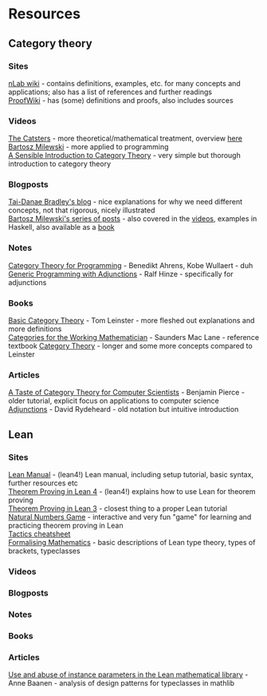 # Resources
## Category theory
### Sites
[nLab wiki][nlab] - contains definitions, examples, etc. for many concepts and applications; also has a list of references and further readings  
[ProofWiki][proof] - has (some) definitions and proofs, also includes sources  

[nlab]: https://ncatlab.org/nlab/show/category+theory
[proof]: https://proofwiki.org/wiki/Main_Page

### Videos
[The Catsters][catsters] - more theoretical/mathematical treatment, overview [here](http://simonwillerton.staff.shef.ac.uk/TheCatsters/)  
[Bartosz Milewski][bartosz_v] - more applied to programming  
[A Sensible Introduction to Category Theory][sensible_intro] - very simple but thorough introduction to category theory

[catsters]: https://www.youtube.com/playlist?list=PLlGXNwjYhXYxKVa67r0pKuYufECy713bv
[bartosz_v]: https://www.youtube.com/playlist?list=PLbgaMIhjbmEnaH_LTkxLI7FMa2HsnawM_
[sensible_intro]: https://www.youtube.com/watch?v=yAi3XWCBkDo

### Blogposts
[Tai-Danae Bradley's blog][math3ma] - nice explanations for why we need different concepts, not that rigorous, nicely illustrated  
[Bartosz Milewski's series of posts][bartosz_b] - also covered in the [videos][bartosz_v], examples in Haskell, also available as a [book](https://github.com/hmemcpy/milewski-ctfp-pdf)  

[math3ma]: https://www.math3ma.com/categories/category-theory
[bartosz_b]: https://bartoszmilewski.com/2014/10/28/category-theory-for-programmers-the-preface/

### Notes
[Category Theory for Programming][ahrens] - Benedikt Ahrens, Kobe Wullaert - duh  
[Generic Programming with Adjunctions][hinze] - Ralf Hinze - specifically for adjunctions

[ahrens]: https://github.com/benediktahrens/CT4P
[hinze]: https://www.cs.ox.ac.uk/ralf.hinze/LN.pdf

### Books
[Basic Category Theory][leinster] - Tom Leinster - more fleshed out explanations and more definitions  
[Categories for the Working Mathematician][maclane] - Saunders Mac Lane - reference textbook
[Category Theory][awodey] - longer and some more concepts compared to Leinster

[leinster]: https://arxiv.org/abs/1612.09375
[maclane]: http://www.mtm.ufsc.br/~ebatista/2016-2/maclanecat.pdf
[awodey]: https://global.oup.com/ukhe/product/category-theory-9780199237180?cc=nl&lang=en& 

### Articles
[A Taste of Category Theory for Computer Scientists][pierce] - Benjamin Pierce - older tutorial, explicit focus on applications to computer science  
[Adjunctions][rydeheard] - David Rydeheard - old notation but intuitive introduction

[pierce]: https://kilthub.cmu.edu/articles/journal_contribution/A_taste_of_category_theory_for_computer_scientists/6602756/1
[rydeheard]: https://link.springer.com/content/pdf/10.1007/3-540-17162-2_116.pdf


## Lean
### Sites
[Lean Manual][manual] - (lean4!) Lean manual, including setup tutorial, basic syntax, further resources etc  
[Theorem Proving in Lean 4][theorem_proving] - (lean4!) explains how to use Lean for theorem proving  
[Theorem Proving in Lean 3][theorem_proving_l3] - closest thing to a proper Lean tutorial  
[Natural Numbers Game][game] - interactive and very fun "game" for learning and practicing theorem proving in Lean  
[Tactics cheatsheet][cheatsheet]  
[Formalising Mathematics][form] - basic descriptions of Lean type theory, types of brackets, typeclasses  

[manual]: https://leanprover.github.io/lean4/doc/
[theorem_proving]: https://leanprover.github.io/theorem_proving_in_lean4/title_page.html
[game]: https://www.ma.imperial.ac.uk/~buzzard/xena/natural_number_game/
[theorem_proving_l3]: https://leanprover.github.io/theorem_proving_in_lean/
[cheatsheet]: https://leanprover-community.github.io//img/lean-tactics.pdf
[form]: https://www.ma.imperial.ac.uk/%7Ebuzzard/xena/formalising-mathematics-2022/Part_B/structures.html

### Videos

### Blogposts

### Notes

### Books

### Articles
[Use and abuse of instance parameters in the Lean mathematical library][baanen] - Anne Baanen - analysis of design patterns for typeclasses in mathlib  

[baanen]: https://arxiv.org/abs/2202.01629